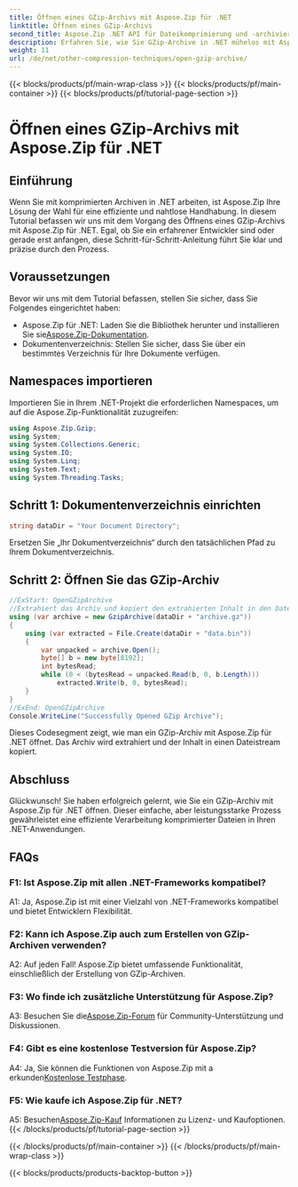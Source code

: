 ```yaml
---
title: Öffnen eines GZip-Archivs mit Aspose.Zip für .NET
linktitle: Öffnen eines GZip-Archivs
second_title: Aspose.Zip .NET API für Dateikomprimierung und -archivierung
description: Erfahren Sie, wie Sie GZip-Archive in .NET mühelos mit Aspose.Zip öffnen. Befolgen Sie unsere Schritt-für-Schritt-Anleitung für eine effiziente und reibungslose Dateibearbeitung.
weight: 11
url: /de/net/other-compression-techniques/open-gzip-archive/
---
```


{{< blocks/products/pf/main-wrap-class >}}
{{< blocks/products/pf/main-container >}}
{{< blocks/products/pf/tutorial-page-section >}}

# Öffnen eines GZip-Archivs mit Aspose.Zip für .NET

## Einführung

Wenn Sie mit komprimierten Archiven in .NET arbeiten, ist Aspose.Zip Ihre Lösung der Wahl für eine effiziente und nahtlose Handhabung. In diesem Tutorial befassen wir uns mit dem Vorgang des Öffnens eines GZip-Archivs mit Aspose.Zip für .NET. Egal, ob Sie ein erfahrener Entwickler sind oder gerade erst anfangen, diese Schritt-für-Schritt-Anleitung führt Sie klar und präzise durch den Prozess.

## Voraussetzungen

Bevor wir uns mit dem Tutorial befassen, stellen Sie sicher, dass Sie Folgendes eingerichtet haben:

-  Aspose.Zip für .NET: Laden Sie die Bibliothek herunter und installieren Sie sie[Aspose.Zip-Dokumentation](https://reference.aspose.com/zip/net/).
- Dokumentenverzeichnis: Stellen Sie sicher, dass Sie über ein bestimmtes Verzeichnis für Ihre Dokumente verfügen.

## Namespaces importieren

Importieren Sie in Ihrem .NET-Projekt die erforderlichen Namespaces, um auf die Aspose.Zip-Funktionalität zuzugreifen:

```csharp
using Aspose.Zip.Gzip;
using System;
using System.Collections.Generic;
using System.IO;
using System.Linq;
using System.Text;
using System.Threading.Tasks;
```

## Schritt 1: Dokumentenverzeichnis einrichten

```csharp
string dataDir = "Your Document Directory";
```

Ersetzen Sie „Ihr Dokumentverzeichnis“ durch den tatsächlichen Pfad zu Ihrem Dokumentverzeichnis.

## Schritt 2: Öffnen Sie das GZip-Archiv

```csharp
//ExStart: OpenGZipArchive
//Extrahiert das Archiv und kopiert den extrahierten Inhalt in den Dateistream.
using (var archive = new GzipArchive(dataDir + "archive.gz"))
{
    using (var extracted = File.Create(dataDir + "data.bin"))
    {
        var unpacked = archive.Open();
        byte[] b = new byte[8192];
        int bytesRead;
        while (0 < (bytesRead = unpacked.Read(b, 0, b.Length)))
            extracted.Write(b, 0, bytesRead);
    }
}
//ExEnd: OpenGZipArchive
Console.WriteLine("Successfully Opened GZip Archive");
```

Dieses Codesegment zeigt, wie man ein GZip-Archiv mit Aspose.Zip für .NET öffnet. Das Archiv wird extrahiert und der Inhalt in einen Dateistream kopiert.

## Abschluss

Glückwunsch! Sie haben erfolgreich gelernt, wie Sie ein GZip-Archiv mit Aspose.Zip für .NET öffnen. Dieser einfache, aber leistungsstarke Prozess gewährleistet eine effiziente Verarbeitung komprimierter Dateien in Ihren .NET-Anwendungen.

## FAQs

### F1: Ist Aspose.Zip mit allen .NET-Frameworks kompatibel?

A1: Ja, Aspose.Zip ist mit einer Vielzahl von .NET-Frameworks kompatibel und bietet Entwicklern Flexibilität.

### F2: Kann ich Aspose.Zip auch zum Erstellen von GZip-Archiven verwenden?

A2: Auf jeden Fall! Aspose.Zip bietet umfassende Funktionalität, einschließlich der Erstellung von GZip-Archiven.

### F3: Wo finde ich zusätzliche Unterstützung für Aspose.Zip?

 A3: Besuchen Sie die[Aspose.Zip-Forum](https://forum.aspose.com/c/zip/37) für Community-Unterstützung und Diskussionen.

### F4: Gibt es eine kostenlose Testversion für Aspose.Zip?

 A4: Ja, Sie können die Funktionen von Aspose.Zip mit a erkunden[Kostenlose Testphase](https://releases.aspose.com/).

### F5: Wie kaufe ich Aspose.Zip für .NET?

 A5: Besuchen[Aspose.Zip-Kauf](https://purchase.aspose.com/buy) Informationen zu Lizenz- und Kaufoptionen.
{{< /blocks/products/pf/tutorial-page-section >}}

{{< /blocks/products/pf/main-container >}}
{{< /blocks/products/pf/main-wrap-class >}}

{{< blocks/products/products-backtop-button >}}
